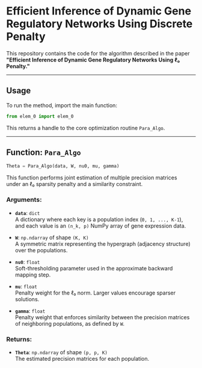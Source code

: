 # Efficient Inference of Dynamic Gene Regulatory Networks Using Discrete Penalty

This repository contains the code for the algorithm described in the paper  
**"Efficient Inference of Dynamic Gene Regulatory Networks Using ℓ₀ Penalty."**

---

## Usage

To run the method, import the main function:

```python
from elem_0 import elem_0
```

This returns a handle to the core optimization routine `Para_Algo`.

---

## Function: `Para_Algo`

```python
Theta = Para_Algo(data, W, nu0, mu, gamma)
```

This function performs joint estimation of multiple precision matrices  
under an ℓ₀ sparsity penalty and a similarity constraint.

### Arguments:

- **`data`**: `dict`  
  A dictionary where each key is a population index (`0, 1, ..., K-1`),  
  and each value is an `(n_k, p)` NumPy array of gene expression data.

- **`W`**: `np.ndarray` of shape `(K, K)`  
  A symmetric matrix representing the hypergraph (adjacency structure) over the populations.

- **`nu0`**: `float`  
  Soft-thresholding parameter used in the approximate backward mapping step.

- **`mu`**: `float`  
  Penalty weight for the ℓ₀ norm. Larger values encourage sparser solutions.

- **`gamma`**: `float`  
  Penalty weight that enforces similarity between the precision matrices  
  of neighboring populations, as defined by `W`.

### Returns:

- **`Theta`**: `np.ndarray` of shape `(p, p, K)`  
  The estimated precision matrices for each population.

